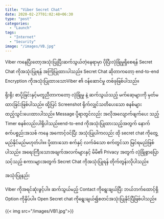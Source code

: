 ```yaml
---
title: "Viber Secret Chat"
date: 2020-02-27T01:02:48+06:30
type: "post"
categories: 
  - "Launch"
tags:
  - "Internet"
  - "Security"
image: "/images/VB.jpg"
---
```

Viber ကနေပြီးတော့အသုံးပြုပြီးဆက်သွယ်တဲ့နေရာမှာ ပိုပြီးလုံခြုံမှုရှိစေရန် Secret Chat ကိုအသုံးပြုရန် အကြံပြုထားပါသည်။ Secret Chat ဆိုတာကတော့ end-to-end Encryption ကိုအသုံးပြုထားသောViber ၏ ဝန်ဆောင်မှု တစ်ခုဖြစ်ပါသည်။ 
<!--more-->

ရိုးရိုး စာပို့ခြင်းနှင့်မတူညီတာကတော့ လုံခြုံမှု နဲ့ ဆက်သွယ်သည့် မက်ဆေ့များကို မှတ်မထားခြင်းဖြစ်ပါသည်။ ထို့ပြင် Screenshot ရိုက်လျှင်သတိပေးသော စနစ်များထည့်သွင်းပေးထားပါသည်။ Message ပို့ရာတွင်လည်း အလိုအလျောက်ဖျက်ပေး သည့် Timer စနစ်လည်းပါရှိပါသည်။end-to-end ကိုအသုံးပြုထားသည့်အတွက် နောက်စက်ပစ္စည်းအသစ် ကနေ အကောင့်ဝင်ပြီး အသုံးပြုပါကလည်း ထို secret chat ကိုတွေ့မည်နိုင်မည်မဟုတ်ပါ။။ ပို့ထားသော စက်နှင့် လက်ခံသော စက်တွင်သာ မြင်ရမည်ဖြစ်ပါသည်။ အရေးကြီးသောအချက်အလက်များနှင့် မိမိ၏ Privacy အတွက် လုံခြုံစွာပြောသင့်သည့် စကားများအတွက် Secret Chat ကိုအသုံးပြုရန် တိုက်တွန်းလိုပါသည်။ 

အသုံးပြုနည်း

Viber ကိုအရင်ဆုံးဖွင့်ပါ။ ဆက်သွယ်မည့် Contact ကိုရွေးချယ်ပြီး ဘယ်ဘက်ထောင့်ရှိ Option ကိုနှိပ်ပါ။ Open Secret chat ကိုရွေးချယ်၍စတင်အသုံးပြုနိုင်ပြီဖြစ်ပါသည်။

{{< img src="/images/VB1.jpg">}}